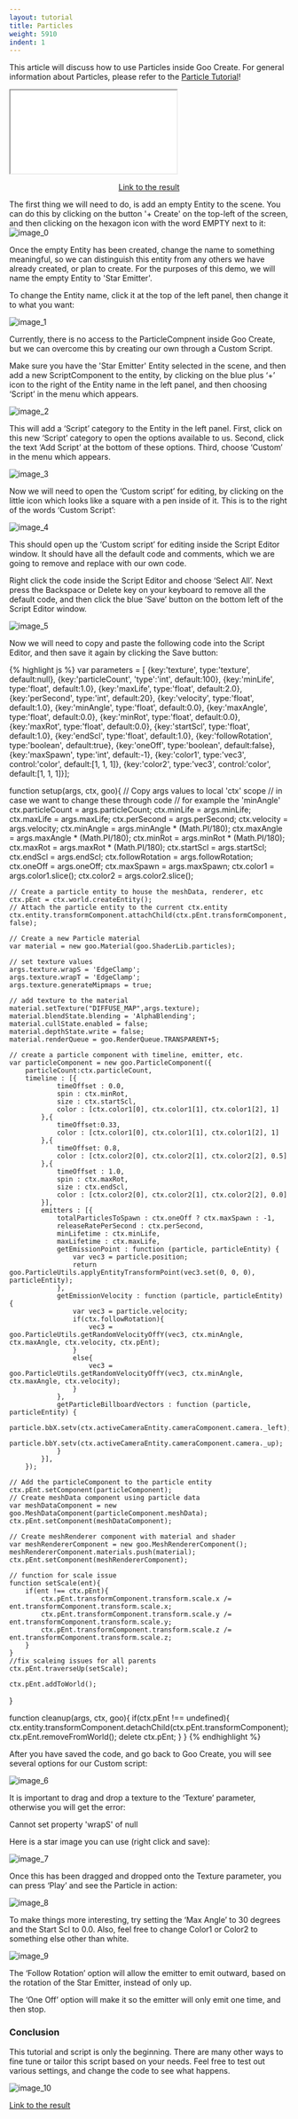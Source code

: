 ```yaml
---
layout: tutorial
title: Particles
weight: 5910
indent: 1
---
```

This article will discuss how to use Particles inside Goo Create. For general information about Particles, please refer to the <a title="Particles in Goo Engine" href="http://www.goocreate.com/learn/particles-in-goo-engine/">Particle Tutorial</a>!

<iframe src="//goote.ch/4648b5ed45266a6cba5cc1dbd8fec0bdd9520226/"></iframe>

<p style="text-align: center"><a href="//goote.ch/4648b5ed45266a6cba5cc1dbd8fec0bdd9520226/" target="_blank">Link to the result</a></p>
The first thing we will need to do, is add an empty Entity to the scene. You can do this by clicking on the button '+ Create' on the top-left of the screen, and then clicking on the hexagon icon with the word EMPTY next to it:

<img class="size-full wp-image-379 aligncenter" src="image_0.png" alt="image_0" />

Once the empty Entity has been created, change the name to something meaningful, so we can distinguish this entity from any others we have already created, or plan to create. For the purposes of this demo, we will name the empty Entity to 'Star Emitter'.

To change the Entity name, click it at the top of the left panel, then change it to what you want:

<img class="size-full wp-image-380 aligncenter" src="image_1.png" alt="image_1" />

Currently, there is no access to the ParticleCompnent inside Goo Create, but we can overcome this by creating our own through a Custom Script.

Make sure you have the 'Star Emitter' Entity selected in the scene, and then add a new ScriptComponent to the entity, by clicking on the blue plus ‘+’ icon to the right of the Entity name in the left panel, and then choosing ‘Script’ in the menu which appears.

<img class="size-full wp-image-381 aligncenter" src="image_2.png" alt="image_2" />

This will add a ‘Script’ category to the Entity in the left panel. First, click on this new ‘Script’ category to open the options available to us. Second, click the text ‘Add Script’ at the bottom of these options. Third, choose ‘Custom’ in the menu which appears.

<img class="size-full wp-image-382 aligncenter" src="image_3.png" alt="image_3" />

Now we will need to open the ‘Custom script’ for editing, by clicking on the little icon which looks like a square with a pen inside of it. This is to the right of the words ‘Custom Script’:

<img class="size-full wp-image-383 aligncenter" src="image_4.png" alt="image_4" />

This should open up the ‘Custom script’ for editing inside the Script Editor window. It should have all the default code and comments, which we are going to remove and replace with our own code.

Right click the code inside the Script Editor and choose ‘Select All’. Next press the Backspace or Delete key on your keyboard to remove all the default code, and then click the blue ‘Save’ button on the bottom left of the Script Editor window.

<img class="size-full wp-image-384 aligncenter" src="image_5.png" alt="image_5" />

Now we will need to copy and paste the following code into the Script Editor, and then save it again by clicking the Save button:

{% highlight js %}
var parameters = [
    {key:'texture', type:'texture', default:null},
    {key:'particleCount', 'type':'int', default:100},
    {key:'minLife', type:'float', default:1.0},
    {key:'maxLife', type:'float', default:2.0},
    {key:'perSecond', type:'int', default:20},
    {key:'velocity', type:'float', default:1.0},
    {key:'minAngle', type:'float', default:0.0},
    {key:'maxAngle', type:'float', default:0.0},
    {key:'minRot', type:'float', default:0.0},
    {key:'maxRot', type:'float', default:0.0},
    {key:'startScl', type:'float', default:1.0},
    {key:'endScl', type:'float', default:1.0},
    {key:'followRotation', type:'boolean', default:true},
    {key:'oneOff', type:'boolean', default:false},
    {key:'maxSpawn', type:'int', default:-1},
    {key:'color1', type:'vec3', control:'color', default:[1, 1, 1]},
    {key:'color2', type:'vec3', control:'color', default:[1, 1, 1]}];

function setup(args, ctx, goo){
    // Copy args values to local 'ctx' scope
    // in case we want to change these through code
    // for example the 'minAngle'
    ctx.particleCount = args.particleCount;
    ctx.minLife = args.minLife;
    ctx.maxLife = args.maxLife;
    ctx.perSecond = args.perSecond;
    ctx.velocity = args.velocity;
    ctx.minAngle = args.minAngle * (Math.PI/180);
    ctx.maxAngle = args.maxAngle * (Math.PI/180);
    ctx.minRot = args.minRot * (Math.PI/180);
    ctx.maxRot = args.maxRot * (Math.PI/180);
    ctx.startScl = args.startScl;
    ctx.endScl = args.endScl;
    ctx.followRotation = args.followRotation;
    ctx.oneOff = args.oneOff;
    ctx.maxSpawn = args.maxSpawn;
    ctx.color1 = args.color1.slice();
    ctx.color2 = args.color2.slice();

    // Create a particle entity to house the meshData, renderer, etc
    ctx.pEnt = ctx.world.createEntity();
    // Attach the particle entity to the current ctx.entity
    ctx.entity.transformComponent.attachChild(ctx.pEnt.transformComponent, false);

    // Create a new Particle material
    var material = new goo.Material(goo.ShaderLib.particles);

    // set texture values
    args.texture.wrapS = 'EdgeClamp';
    args.texture.wrapT = 'EdgeClamp';
    args.texture.generateMipmaps = true;

    // add texture to the material
    material.setTexture("DIFFUSE_MAP",args.texture);
    material.blendState.blending = 'AlphaBlending';
    material.cullState.enabled = false;
    material.depthState.write = false;
    material.renderQueue = goo.RenderQueue.TRANSPARENT+5;

    // create a particle component with timeline, emitter, etc.
    var particleComponent = new goo.ParticleComponent({
        particleCount:ctx.particleCount,
        timeline : [{
                timeOffset : 0.0,
                spin : ctx.minRot,
                size : ctx.startScl,
                color : [ctx.color1[0], ctx.color1[1], ctx.color1[2], 1]
            },{
                timeOffset:0.33,
                color : [ctx.color1[0], ctx.color1[1], ctx.color1[2], 1]
            },{
                timeOffset: 0.8,
                color : [ctx.color2[0], ctx.color2[1], ctx.color2[2], 0.5]
            },{
                timeOffset : 1.0,
                spin : ctx.maxRot,
                size : ctx.endScl,
                color : [ctx.color2[0], ctx.color2[1], ctx.color2[2], 0.0]
            }],
            emitters : [{
                totalParticlesToSpawn : ctx.oneOff ? ctx.maxSpawn : -1,
                releaseRatePerSecond : ctx.perSecond,
                minLifetime : ctx.minLife,
                maxLifetime : ctx.maxLife,
                getEmissionPoint : function (particle, particleEntity) {
                    var vec3 = particle.position;
                    return goo.ParticleUtils.applyEntityTransformPoint(vec3.set(0, 0, 0), particleEntity);
                },
                getEmissionVelocity : function (particle, particleEntity) {
                    var vec3 = particle.velocity;
                    if(ctx.followRotation){
                        vec3 = goo.ParticleUtils.getRandomVelocityOffY(vec3, ctx.minAngle, ctx.maxAngle, ctx.velocity, ctx.pEnt);
                    }
                    else{
                        vec3 = goo.ParticleUtils.getRandomVelocityOffY(vec3, ctx.minAngle, ctx.maxAngle, ctx.velocity);
                    }
                },
                getParticleBillboardVectors : function (particle, particleEntity) {
                    particle.bbX.setv(ctx.activeCameraEntity.cameraComponent.camera._left);
                    particle.bbY.setv(ctx.activeCameraEntity.cameraComponent.camera._up);
                }
            }],
        });

    // Add the particleComponent to the particle entity
    ctx.pEnt.setComponent(particleComponent);
    // Create meshData component using particle data
    var meshDataComponent = new goo.MeshDataComponent(particleComponent.meshData);
    ctx.pEnt.setComponent(meshDataComponent);

    // Create meshRenderer component with material and shader
    var meshRendererComponent = new goo.MeshRendererComponent();
    meshRendererComponent.materials.push(material);
    ctx.pEnt.setComponent(meshRendererComponent);

    // function for scale issue
    function setScale(ent){
        if(ent !== ctx.pEnt){
            ctx.pEnt.transformComponent.transform.scale.x /= ent.transformComponent.transform.scale.x;
            ctx.pEnt.transformComponent.transform.scale.y /= ent.transformComponent.transform.scale.y;
            ctx.pEnt.transformComponent.transform.scale.z /= ent.transformComponent.transform.scale.z;
        }
    }
    //fix scaleing issues for all parents
    ctx.pEnt.traverseUp(setScale);

    ctx.pEnt.addToWorld();
}

function cleanup(args, ctx, goo){
    if(ctx.pEnt !== undefined){
        ctx.entity.transformComponent.detachChild(ctx.pEnt.transformComponent);
        ctx.pEnt.removeFromWorld();
        delete ctx.pEnt;
    }
}
{% endhighlight %}

After you have saved the code, and go back to Goo Create, you will see several options for our Custom script:

<img class="size-full wp-image-385 aligncenter" src="image_6.png" alt="image_6" />

It is important to drag and drop a texture to the ‘Texture’ parameter, otherwise you will get the error:

Cannot set property 'wrapS' of null

Here is a star image you can use (right click and save):

<img class="size-full wp-image-386 aligncenter" src="image_7.png" alt="image_7" />

Once this has been dragged and dropped onto the Texture parameter, you can press ‘Play’ and see the Particle in action:

<img class="size-full wp-image-387 aligncenter" src="image_8.png" alt="image_8" />

To make things more interesting, try setting the ‘Max Angle’ to 30 degrees and the Start Scl to 0.0. Also, feel free to change Color1 or Color2 to something else other than white.

<img class="size-full wp-image-388 aligncenter" src="image_9.png" alt="image_9" />

The ‘Follow Rotation’ option will allow the emitter to emit outward, based on the rotation of the Star Emitter, instead of only up.

The ‘One Off’ option will make it so the emitter will only emit one time, and then stop.

<h3>Conclusion</h3>

This tutorial and script is only the beginning. There are many other ways to fine tune or tailor this script based on your needs. Feel free to test out various settings, and change the code to see what happens.

<img class="size-full wp-image-389 aligncenter" src="image_10.png" alt="image_10" />

<a href="//goote.ch/4648b5ed45266a6cba5cc1dbd8fec0bdd9520226/" target="_blank">Link to the result</a>